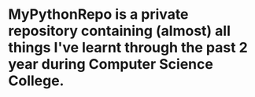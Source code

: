 # MyPythonRepo is a private repository containing (almost) all things I've learnt through the past 2 year during Computer Science College.

